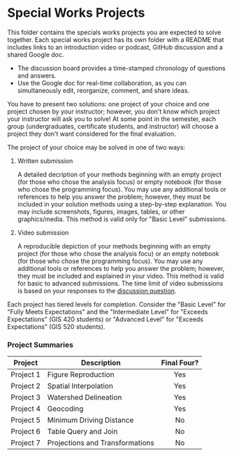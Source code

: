 # Special Works Projects
This folder contains the specials works projects you are expected to solve together.
Each special works project has its own folder with a README that includes links to an introduction video or podcast, GitHub discussion and a shared Google doc.

* The discussion board provides a time-stamped chronology of questions and answers.
* Use the Google doc for real-time collaboration, as you can simultaneously edit, reorganize, comment, and share ideas.

You have to present two solutions: one project of your choice and one project chosen by your instructor; however, you don't know which project your instructor will ask you to solve!
At some point in the semester, each group (undergraduates, certificate students, and instructor) will choose a project they don't want considered for the final evaluation.

The project of your choice may be solved in one of two ways:

1. Written submission
    
    A detailed decription of your methods beginning with an empty project (for those who chose the analysis focus) or empty notebook (for those who chose the programming focus).
    You may use any additional tools or references to help you answer the problem; however, they must be included in your solution methods using a step-by-step explanation.
    You may include screenshots, figures, images, tables, or other graphics/media.
    This method is valid only for "Basic Level" submissions.
2. Video submission

    A reproducible depiction of your methods beginning with an empty project (for those who chose the analysis focu) or an empty notebook (for those who chose the programming focus).
    You may use any additional tools or references to help you answer the problem; however, they must be included and explained in your video.
    This method is valid for basic to advanced submissions.
    The time limit of video submissions is based on your responses to the [discussion question](https://github.com/cga-wm/advgis-delta/discussions/6).

Each project has tiered levels for completion.
Consider the "Basic Level" for "Fully Meets Expectations" and the "Intermediate Level" for "Exceeds Expectations" (GIS 420 students) or "Advanced Level" for "Exceeds Expectations" (GIS 520 students).

### Project Summaries

| Project | Description | Final Four? |
| ------- | ----------- | :---------: |
| Project 1 | Figure Reproduction | Yes |
| Project 2 | Spatial Interpolation | Yes |
| Project 3 | Watershed Delineation | Yes |
| Project 4 | Geocoding | Yes |
| Project 5 | Minimum Driving Distance | No |
| Project 6 | Table Query and Join | No |
| Project 7 | Projections and Transformations | No |
